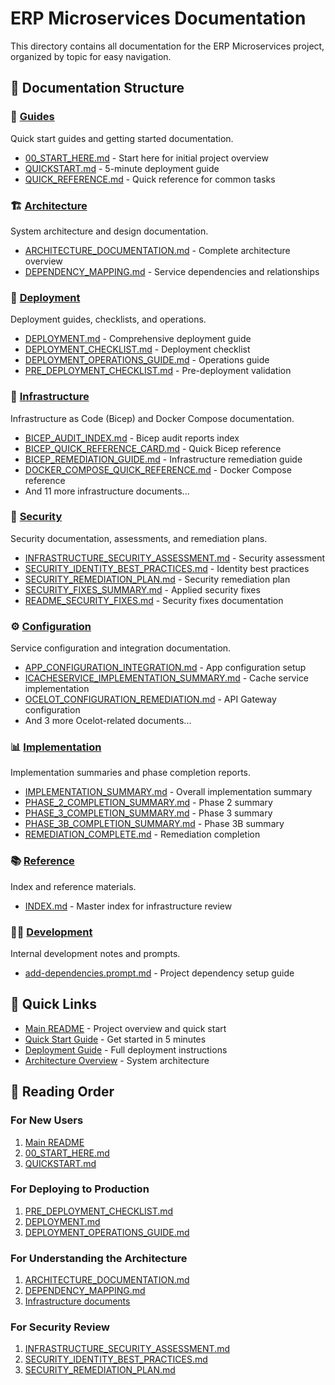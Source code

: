 # ERP Microservices Documentation

This directory contains all documentation for the ERP Microservices project, organized by topic for easy navigation.

## 📁 Documentation Structure

### 🚀 [Guides](./guides/)
Quick start guides and getting started documentation.

- [00_START_HERE.md](./guides/00_START_HERE.md) - Start here for initial project overview
- [QUICKSTART.md](./guides/QUICKSTART.md) - 5-minute deployment guide
- [QUICK_REFERENCE.md](./guides/QUICK_REFERENCE.md) - Quick reference for common tasks

### 🏗️ [Architecture](./architecture/)
System architecture and design documentation.

- [ARCHITECTURE_DOCUMENTATION.md](./architecture/ARCHITECTURE_DOCUMENTATION.md) - Complete architecture overview
- [DEPENDENCY_MAPPING.md](./architecture/DEPENDENCY_MAPPING.md) - Service dependencies and relationships

### 🚢 [Deployment](./deployment/)
Deployment guides, checklists, and operations.

- [DEPLOYMENT.md](./deployment/DEPLOYMENT.md) - Comprehensive deployment guide
- [DEPLOYMENT_CHECKLIST.md](./deployment/DEPLOYMENT_CHECKLIST.md) - Deployment checklist
- [DEPLOYMENT_OPERATIONS_GUIDE.md](./deployment/DEPLOYMENT_OPERATIONS_GUIDE.md) - Operations guide
- [PRE_DEPLOYMENT_CHECKLIST.md](./deployment/PRE_DEPLOYMENT_CHECKLIST.md) - Pre-deployment validation

### 🏢 [Infrastructure](./infrastructure/)
Infrastructure as Code (Bicep) and Docker Compose documentation.

- [BICEP_AUDIT_INDEX.md](./infrastructure/BICEP_AUDIT_INDEX.md) - Bicep audit reports index
- [BICEP_QUICK_REFERENCE_CARD.md](./infrastructure/BICEP_QUICK_REFERENCE_CARD.md) - Quick Bicep reference
- [BICEP_REMEDIATION_GUIDE.md](./infrastructure/BICEP_REMEDIATION_GUIDE.md) - Infrastructure remediation guide
- [DOCKER_COMPOSE_QUICK_REFERENCE.md](./infrastructure/DOCKER_COMPOSE_QUICK_REFERENCE.md) - Docker Compose reference
- And 11 more infrastructure documents...

### 🔐 [Security](./security/)
Security documentation, assessments, and remediation plans.

- [INFRASTRUCTURE_SECURITY_ASSESSMENT.md](./security/INFRASTRUCTURE_SECURITY_ASSESSMENT.md) - Security assessment
- [SECURITY_IDENTITY_BEST_PRACTICES.md](./security/SECURITY_IDENTITY_BEST_PRACTICES.md) - Identity best practices
- [SECURITY_REMEDIATION_PLAN.md](./security/SECURITY_REMEDIATION_PLAN.md) - Security remediation plan
- [SECURITY_FIXES_SUMMARY.md](./security/SECURITY_FIXES_SUMMARY.md) - Applied security fixes
- [README_SECURITY_FIXES.md](./security/README_SECURITY_FIXES.md) - Security fixes documentation

### ⚙️ [Configuration](./configuration/)
Service configuration and integration documentation.

- [APP_CONFIGURATION_INTEGRATION.md](./configuration/APP_CONFIGURATION_INTEGRATION.md) - App configuration setup
- [ICACHESERVICE_IMPLEMENTATION_SUMMARY.md](./configuration/ICACHESERVICE_IMPLEMENTATION_SUMMARY.md) - Cache service implementation
- [OCELOT_CONFIGURATION_REMEDIATION.md](./configuration/OCELOT_CONFIGURATION_REMEDIATION.md) - API Gateway configuration
- And 3 more Ocelot-related documents...

### 📊 [Implementation](./implementation/)
Implementation summaries and phase completion reports.

- [IMPLEMENTATION_SUMMARY.md](./implementation/IMPLEMENTATION_SUMMARY.md) - Overall implementation summary
- [PHASE_2_COMPLETION_SUMMARY.md](./implementation/PHASE_2_COMPLETION_SUMMARY.md) - Phase 2 summary
- [PHASE_3_COMPLETION_SUMMARY.md](./implementation/PHASE_3_COMPLETION_SUMMARY.md) - Phase 3 summary
- [PHASE_3B_COMPLETION_SUMMARY.md](./implementation/PHASE_3B_COMPLETION_SUMMARY.md) - Phase 3B summary
- [REMEDIATION_COMPLETE.md](./implementation/REMEDIATION_COMPLETE.md) - Remediation completion

### 📚 [Reference](./reference/)
Index and reference materials.

- [INDEX.md](./reference/INDEX.md) - Master index for infrastructure review

### 👨‍💻 [Development](./development/)
Internal development notes and prompts.

- [add-dependencies.prompt.md](./development/add-dependencies.prompt.md) - Project dependency setup guide

## 🔗 Quick Links

- [Main README](../README.md) - Project overview and quick start
- [Quick Start Guide](./guides/QUICKSTART.md) - Get started in 5 minutes
- [Deployment Guide](./deployment/DEPLOYMENT.md) - Full deployment instructions
- [Architecture Overview](./architecture/ARCHITECTURE_DOCUMENTATION.md) - System architecture

## 📖 Reading Order

### For New Users
1. [Main README](../README.md)
2. [00_START_HERE.md](./guides/00_START_HERE.md)
3. [QUICKSTART.md](./guides/QUICKSTART.md)

### For Deploying to Production
1. [PRE_DEPLOYMENT_CHECKLIST.md](./deployment/PRE_DEPLOYMENT_CHECKLIST.md)
2. [DEPLOYMENT.md](./deployment/DEPLOYMENT.md)
3. [DEPLOYMENT_OPERATIONS_GUIDE.md](./deployment/DEPLOYMENT_OPERATIONS_GUIDE.md)

### For Understanding the Architecture
1. [ARCHITECTURE_DOCUMENTATION.md](./architecture/ARCHITECTURE_DOCUMENTATION.md)
2. [DEPENDENCY_MAPPING.md](./architecture/DEPENDENCY_MAPPING.md)
3. [Infrastructure documents](./infrastructure/)

### For Security Review
1. [INFRASTRUCTURE_SECURITY_ASSESSMENT.md](./security/INFRASTRUCTURE_SECURITY_ASSESSMENT.md)
2. [SECURITY_IDENTITY_BEST_PRACTICES.md](./security/SECURITY_IDENTITY_BEST_PRACTICES.md)
3. [SECURITY_REMEDIATION_PLAN.md](./security/SECURITY_REMEDIATION_PLAN.md)
